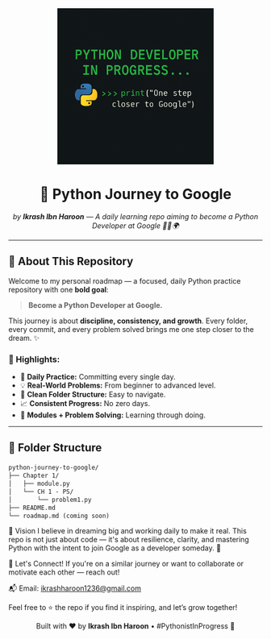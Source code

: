 <div align="center">
  <img src="py.png" height="310" alt="Python Logo"/>
  <h1>🚀 Python Journey to Google</h1>
  <p><i>by <strong>Ikrash Ibn Haroon</strong> — A daily learning repo aiming to become a Python Developer at Google 👨‍💻🌍</i></p>
</div>

---

## 📌 About This Repository

Welcome to my personal roadmap — a focused, daily Python practice repository with one **bold goal**:

> **Become a Python Developer at Google.**

This journey is about **discipline, consistency, and growth**. Every folder, every commit, and every problem solved brings me one step closer to the dream. ✨

### 🔧 Highlights:
- 📅 **Daily Practice:** Committing every single day.
- 💡 **Real-World Problems:** From beginner to advanced level.
- 📂 **Clean Folder Structure:** Easy to navigate.
- 📈 **Consistent Progress:** No zero days.
- 🧪 **Modules + Problem Solving:** Learning through doing.

---

## 🧠 Folder Structure

```plaintext
python-journey-to-google/
├── Chapter 1/
│   ├── module.py
│   └── CH 1 - PS/
│       └── problem1.py
├── README.md
└── roadmap.md (coming soon)
```
🌟 Vision
I believe in dreaming big and working daily to make it real. This repo is not just about code — it's about resilience, clarity, and mastering Python with the intent to join Google as a developer someday. 🏁

🤝 Let's Connect!
If you're on a similar journey or want to collaborate or motivate each other — reach out!

📬 Email: ikrashharoon1236@gmail.com

Feel free to ⭐ the repo if you find it inspiring, and let’s grow together!

<p align="center"> Built with ❤️ by <strong>Ikrash Ibn Haroon</strong> • #PythonistInProgress 🐍 </p>
